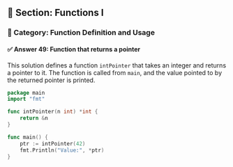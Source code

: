 ## 📘 Section: Functions I  
### 🔹 Category: Function Definition and Usage  
#### ✅ Answer 49: Function that returns a pointer

This solution defines a function `intPointer` that takes an integer and returns a pointer to it. The function is called from `main`, and the value pointed to by the returned pointer is printed.

```go
package main
import "fmt"

func intPointer(n int) *int {
    return &n
}

func main() {
    ptr := intPointer(42)
    fmt.Println("Value:", *ptr)
}
```
